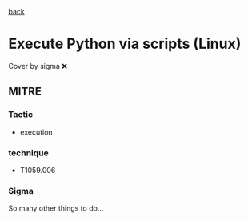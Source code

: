 [back](../index.md)
# Execute Python via scripts (Linux)
Cover by sigma :x: 

## MITRE
### Tactic
  - execution

### technique
  - T1059.006

### Sigma

 So many other things to do...